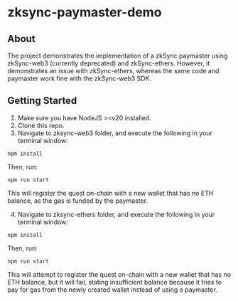 # zksync-paymaster-demo

## About

The project demonstrates the implementation of a zkSync paymaster using zkSync-web3 (currently deprecated) and zkSync-ethers. However, it demonstrates an issue with zkSync-ethers, whereas the same code and paymaster work fine with the zkSync-web3 SDK.

## Getting Started

1. Make sure you have NodeJS >=v20 installed.
2. Clone this repo.
3. Navigate to zksync-web3 folder, and execute the following in your terminal window:

```
npm install
```

Then, run:

```
npm run start
```

This will register the quest on-chain with a new wallet that has no ETH balance, as the gas is funded by the paymaster.

4. Navigate to zksync-ethers folder, and execute the following in your terminal window:

```
npm install
```

Then, run:

```
npm run start
```

This will attempt to register the quest on-chain with a new wallet that has no ETH balance, but it will fail, stating insufficient balance because it tries to pay for gas from the newly created wallet instead of using a paymaster.
